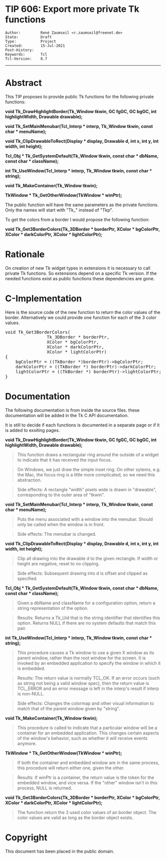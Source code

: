 # TIP 606: Export more private Tk functions
	Author:         René Zaumseil <r.zaumseil@freenet.de>
	State:          Draft
	Type:           Project
	Created:        15-Jul-2021
	Post-History:   
	Keywords:       Tcl
	Tcl-Version:    8.7
-----

# Abstract

This TIP proposes to provide public Tk functions for the following private functions:

**void Tk_DrawHighlightBorder(Tk_Window tkwin, GC fgGC, GC bgGC, int highlightWidth, Drawable drawable);**

**void Tk_SetMainMenubar(Tcl_Interp * interp, Tk_Window tkwin, const char * menuName);**

**void Tk_ClipDrawableToRect(Display * display, Drawable d, int x, int y, int width, int height);**

**Tcl_Obj * Tk_GetSystemDefault(Tk_Window tkwin, const char * dbName, const char * className);**

**int Tk_UseWindow(Tcl_Interp * interp, Tk_Window tkwin, const char * string);**

**void Tk_MakeContainer(Tk_Window tkwin);**

**TkWindow * Tk_GetOtherWindow(TkWindow * winPtr);**

The public function will have the same parameters as the private functions.
Only the names will start with "Tk\_" instead of "Tkp".

To get the colors from a border I would propose the following function:

**void Tk_Get3BorderColors(Tk_3DBorder * borderPtr, XColor * bgColorPtr, XColor * darkColorPtr, XColor * lightColorPtr);**

# Rationale

On creation of new Tk widget types in extensions it is necessary to call private Tk functions.
So extensions depend on a specific Tk version.
If the needed functions exist as public functions these dependencies are gone.

# C-Implementation

Here is the source code of the new function to return the color values of the border. Alternatively we could provide one function for each of the 3 color values. 

<pre>
void Tk_Get3BorderColors(
                Tk_3DBorder * borderPtr,
                XColor * bgColorPtr,
                XColor * darkColorPtr,
                XColor * lightColorPtr)
{
    bgColorPtr = ((TkBorder *)borderPtr)->bgColorPtr;
    darkColorPtr = ((TkBorder *) borderPtr)->darkColorPtr;
    lightColorPtr = ((TkBorder *) borderPtr)->lightColorPtr;
}
</pre>

# Documentation

The following documentation is from inside the source files. these documentation will be added in the Tk C API documentation.

It is still to decide if each functions is documented in a separate page or if it is added to exsiting pages.

**void Tk_DrawHighlightBorder(Tk_Window tkwin, GC fgGC, GC bgGC, int highlightWidth, Drawable drawable);**

> This function draws a rectangular ring around the outside of a widget to indicate that it has received the input focus.

> On Windows, we just draw the simple inset ring. On other sytems, e.g.  the Mac, the focus ring is a little more complicated, so we need this abstraction.

> Side effects: A rectangle "width" pixels wide is drawn in "drawable", corresponding to the outer area of "tkwin".

**void Tk_SetMainMenubar(Tcl_Interp * interp, Tk_Window tkwin, const char * menuName);**

> Puts the menu associated with a window into the menubar. Should only be called when the window is in front.

> Side effects: The menubar is changed.

**void Tk_ClipDrawableToRect(Display * display, Drawable d, int x, int y, int width, int height);**

> Clip all drawing into the drawable d to the given rectangle. If width or height are negative, reset to no clipping.

> Side effects: Subsequent drawing into d is offset and clipped as specified.

**Tcl_Obj * Tk_GetSystemDefault(Tk_Window tkwin, const char * dbName, const char * className);**

> Given a dbName and className for a configuration option, return a string representation of the option.

> Results: Returns a Tk_Uid that is the string identifier that identifies this option. Returns NULL if there are no system defaults that match this pair.

**int Tk_UseWindow(Tcl_Interp * interp, Tk_Window tkwin, const char * string);**

> This procedure causes a Tk window to use a given X window as its parent window, rather than the root window for the screen. It is invoked by an embedded application to specify the window in which it is embedded.

> Results: The return value is normally TCL_OK. If an error occurs (such as string not being a valid window spec), then the return value is TCL_ERROR and an error message is left in the interp's result if interp is non-NULL.

> Side effects: Changes the colormap and other visual information to match that of the parent window given by "string".

**void Tk_MakeContainer(Tk_Window tkwin);**

> This procedure is called to indicate that a particular window will be a container for an embedded application. This changes certain aspects of the window's behavior, such as whether it will receive events anymore.

**TkWindow * Tk_GetOtherWindow(TkWindow * winPtr);**

> If both the container and embedded window are in the same process, this procedure will return either one, given the other.

> Results: If winPtr is a container, the return value is the token for the embedded window, and vice versa. If the "other" window isn't in this process, NULL is returned.

**void Tk_Get3BorderColors(Tk_3DBorder * borderPtr, XColor * bgColorPtr, XColor * darkColorPtr, XColor * lightColorPtr);**

> The function return the 3 used color values of an border object. The color values are valid as long as the border object exists.

# Copyright

This document has been placed in the public domain.

